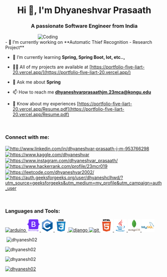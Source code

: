 

<h1 align="center">Hi 👋, I'm Dhyaneshvar Prasaath</h1>
<h3 align="center">A passionate Software Engineer from India</h3>

<img align="right" alt="Coding" width="400" src="https://miro.medium.com/v2/resize:fit:1400/format:webp/1*VMmvImch6VU5pc2VktY1uw.gif">


<br>
- 🔭 I’m currently working on **Automatic Thief Recognition - Research Project**

- 🌱 I’m currently learning **Spring, Spring Boot, Iot, etc..,**

- 👨‍💻 All of my projects are available at [https://portfolio-five-liart-20.vercel.app/](https://portfolio-five-liart-20.vercel.app/)

- 💬 Ask me about **Spring**

- 📫 How to reach me **dhyaneshvarprasaathjm.23mca@kongu.edu**

- 📄 Know about my experiences [https://portfolio-five-liart-20.vercel.app/Resume.pdf](https://portfolio-five-liart-20.vercel.app/Resume.pdf)
<br>
<h3 align="left">Connect with me:</h3>
<p align="left">
<a href="https://linkedin.com/in/http://www.linkedin.com/in/dhyaneshvar-prasaath-j-m-953766298" target="blank"><img align="center" src="https://raw.githubusercontent.com/rahuldkjain/github-profile-readme-generator/master/src/images/icons/Social/linked-in-alt.svg" alt="http://www.linkedin.com/in/dhyaneshvar-prasaath-j-m-953766298" height="30" width="40" /></a>
<a href="https://kaggle.com/https://www.kaggle.com/dhyaneshvar" target="blank"><img align="center" src="https://raw.githubusercontent.com/rahuldkjain/github-profile-readme-generator/master/src/images/icons/Social/kaggle.svg" alt="https://www.kaggle.com/dhyaneshvar" height="30" width="40" /></a>
<a href="https://instagram.com/https://www.instagram.com/dhyaneshvar_prasaath/" target="blank"><img align="center" src="https://raw.githubusercontent.com/rahuldkjain/github-profile-readme-generator/master/src/images/icons/Social/instagram.svg" alt="https://www.instagram.com/dhyaneshvar_prasaath/" height="30" width="40" /></a>
<a href="https://www.hackerrank.com/https://www.hackerrank.com/profile/23mcr019" target="blank"><img align="center" src="https://raw.githubusercontent.com/rahuldkjain/github-profile-readme-generator/master/src/images/icons/Social/hackerrank.svg" alt="https://www.hackerrank.com/profile/23mcr019" height="30" width="40" /></a>
<a href="https://www.leetcode.com/https://leetcode.com/dhyaneshvar2002/" target="blank"><img align="center" src="https://raw.githubusercontent.com/rahuldkjain/github-profile-readme-generator/master/src/images/icons/Social/leet-code.svg" alt="https://leetcode.com/dhyaneshvar2002/" height="30" width="40" /></a>
<a href="https://auth.geeksforgeeks.org/user/https://auth.geeksforgeeks.org/user/dhyaneshclhwd/?utm_source=geeksforgeeks&utm_medium=my_profile&utm_campaign=auth_user" target="blank"><img align="center" src="https://raw.githubusercontent.com/rahuldkjain/github-profile-readme-generator/master/src/images/icons/Social/geeks-for-geeks.svg" alt="https://auth.geeksforgeeks.org/user/dhyaneshclhwd/?utm_source=geeksforgeeks&utm_medium=my_profile&utm_campaign=auth_user" height="30" width="40" /></a>
</p>
<br>

<h3 align="left">Languages and Tools:</h3>
<p align="left"> <a href="https://www.arduino.cc/" target="_blank" rel="noreferrer"> <img src="https://cdn.worldvectorlogo.com/logos/arduino-1.svg" alt="arduino" width="40" height="40"/> </a> <a href="https://getbootstrap.com" target="_blank" rel="noreferrer"> <img src="https://raw.githubusercontent.com/devicons/devicon/master/icons/bootstrap/bootstrap-plain-wordmark.svg" alt="bootstrap" width="40" height="40"/> </a> <a href="https://www.cprogramming.com/" target="_blank" rel="noreferrer"> <img src="https://raw.githubusercontent.com/devicons/devicon/master/icons/c/c-original.svg" alt="c" width="40" height="40"/> </a> <a href="https://www.w3schools.com/css/" target="_blank" rel="noreferrer"> <img src="https://raw.githubusercontent.com/devicons/devicon/master/icons/css3/css3-original-wordmark.svg" alt="css3" width="40" height="40"/> </a> <a href="https://www.djangoproject.com/" target="_blank" rel="noreferrer"> <img src="https://cdn.worldvectorlogo.com/logos/django.svg" alt="django" width="40" height="40"/> </a> <a href="https://git-scm.com/" target="_blank" rel="noreferrer"> <img src="https://www.vectorlogo.zone/logos/git-scm/git-scm-icon.svg" alt="git" width="40" height="40"/> </a> <a href="https://www.w3.org/html/" target="_blank" rel="noreferrer"> <img src="https://raw.githubusercontent.com/devicons/devicon/master/icons/html5/html5-original-wordmark.svg" alt="html5" width="40" height="40"/> </a> <a href="https://www.java.com" target="_blank" rel="noreferrer"> <img src="https://raw.githubusercontent.com/devicons/devicon/master/icons/java/java-original.svg" alt="java" width="40" height="40"/> </a> <a href="https://www.mongodb.com/" target="_blank" rel="noreferrer"> <img src="https://raw.githubusercontent.com/devicons/devicon/master/icons/mongodb/mongodb-original-wordmark.svg" alt="mongodb" width="40" height="40"/> </a> <a href="https://www.mysql.com/" target="_blank" rel="noreferrer"> <img src="https://raw.githubusercontent.com/devicons/devicon/master/icons/mysql/mysql-original-wordmark.svg" alt="mysql" width="40" height="40"/> </a> </p>

<p>&nbsp;<img align="" src="https://github-readme-stats.vercel.app/api?username=dhyanesh02&show_icons=true&locale=en" alt="dhyanesh02" /></p>

<p><img align="" src="https://github-readme-streak-stats.herokuapp.com/?user=dhyanesh02&" alt="dhyanesh02" /></p>

<p align="left"> <img src="https://komarev.com/ghpvc/?username=dhyanesh02&label=Profile%20views&color=0e75b6&style=flat" alt="dhyanesh02" /> </p>

<p align="left"> <a href="https://github.com/ryo-ma/github-profile-trophy"><img src="https://github-profile-trophy.vercel.app/?username=dhyanesh02" alt="dhyanesh02" /></a> </p>

<p align="left"> <a href="https://twitter.com/" target="blank"><img src="https://img.shields.io/twitter/follow/?logo=twitter&style=for-the-badge" alt="" /></a> </p>
